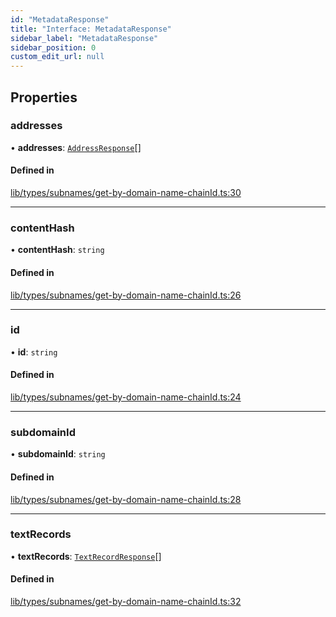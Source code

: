 ```yaml
---
id: "MetadataResponse"
title: "Interface: MetadataResponse"
sidebar_label: "MetadataResponse"
sidebar_position: 0
custom_edit_url: null
---
```


## Properties

### addresses

• **addresses**: [`AddressResponse`](AddressResponse.md)[]

#### Defined in

[lib/types/subnames/get-by-domain-name-chainId.ts:30](https://github.com/JustaName-id/JustaName-sdk/blob/11f6578/packages/@justaname.id/sdk/src/lib/types/subnames/get-by-domain-name-chainId.ts#L30)

___

### contentHash

• **contentHash**: `string`

#### Defined in

[lib/types/subnames/get-by-domain-name-chainId.ts:26](https://github.com/JustaName-id/JustaName-sdk/blob/11f6578/packages/@justaname.id/sdk/src/lib/types/subnames/get-by-domain-name-chainId.ts#L26)

___

### id

• **id**: `string`

#### Defined in

[lib/types/subnames/get-by-domain-name-chainId.ts:24](https://github.com/JustaName-id/JustaName-sdk/blob/11f6578/packages/@justaname.id/sdk/src/lib/types/subnames/get-by-domain-name-chainId.ts#L24)

___

### subdomainId

• **subdomainId**: `string`

#### Defined in

[lib/types/subnames/get-by-domain-name-chainId.ts:28](https://github.com/JustaName-id/JustaName-sdk/blob/11f6578/packages/@justaname.id/sdk/src/lib/types/subnames/get-by-domain-name-chainId.ts#L28)

___

### textRecords

• **textRecords**: [`TextRecordResponse`](TextRecordResponse.md)[]

#### Defined in

[lib/types/subnames/get-by-domain-name-chainId.ts:32](https://github.com/JustaName-id/JustaName-sdk/blob/11f6578/packages/@justaname.id/sdk/src/lib/types/subnames/get-by-domain-name-chainId.ts#L32)
